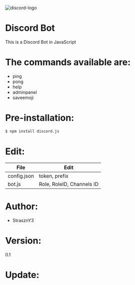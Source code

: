 ![discord-logo](https://user-images.githubusercontent.com/25364934/34463617-f5fc8ee0-ee61-11e7-95be-519eb3da6661.png)

# Discord Bot
This is a Discord Bot in JavaScript

# The commands available are:
- ping
- pong
- help
- adminpanel
- saveemoji

# Pre-installation:
```sh
$ npm install discord.js
```

# Edit:
| File | Edit |
| ---- | ---- |
| config.json | token, prefix |
| bot.js | Role, RoleID, Channels ID |

# Author:
- StrasznY3

# Version:
0.1

# Update:


